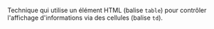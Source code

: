 Technique qui utilise un élément HTML (balise `table`) pour contrôler l'affichage d'informations via des cellules (balise `td`).
